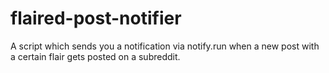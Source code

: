 # flaired-post-notifier
A script which sends you a notification via notify.run when a new post with a certain flair gets posted on a subreddit.
